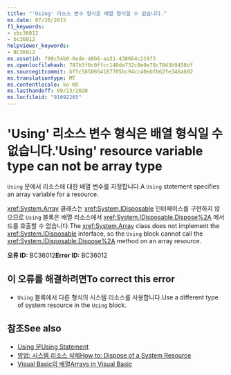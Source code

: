 ```yaml
---
title: "'Using' 리소스 변수 형식은 배열 형식일 수 없습니다."
ms.date: 07/20/2015
f1_keywords:
- vbc36012
- bc36012
helpviewer_keywords:
- BC36012
ms.assetid: f98c54b0-6ede-48b6-aa31-438664c219f3
ms.openlocfilehash: 797b3f0c0ffcc140de732c8e0e78c7843b9458df
ms.sourcegitcommit: bf5c5850654187705bc94cc40ebfb62fe346ab02
ms.translationtype: MT
ms.contentlocale: ko-KR
ms.lasthandoff: 09/23/2020
ms.locfileid: "91092265"
---
```

# <a name="using-resource-variable-type-can-not-be-array-type"></a><span data-ttu-id="a623c-102">'Using' 리소스 변수 형식은 배열 형식일 수 없습니다.</span><span class="sxs-lookup"><span data-stu-id="a623c-102">'Using' resource variable type can not be array type</span></span>

<span data-ttu-id="a623c-103">`Using` 문에서 리소스에 대한 배열 변수를 지정합니다.</span><span class="sxs-lookup"><span data-stu-id="a623c-103">A `Using` statement specifies an array variable for a resource.</span></span>  
  
 <span data-ttu-id="a623c-104"><xref:System.Array> 클래스는 <xref:System.IDisposable> 인터페이스를 구현하지 않으므로 `Using` 블록은 배열 리소스에서 <xref:System.IDisposable.Dispose%2A> 메서드를 호출할 수 없습니다.</span><span class="sxs-lookup"><span data-stu-id="a623c-104">The <xref:System.Array> class does not implement the <xref:System.IDisposable> interface, so the `Using` block cannot call the <xref:System.IDisposable.Dispose%2A> method on an array resource.</span></span>  
  
 <span data-ttu-id="a623c-105">**오류 ID:** BC36012</span><span class="sxs-lookup"><span data-stu-id="a623c-105">**Error ID:** BC36012</span></span>  
  
## <a name="to-correct-this-error"></a><span data-ttu-id="a623c-106">이 오류를 해결하려면</span><span class="sxs-lookup"><span data-stu-id="a623c-106">To correct this error</span></span>  
  
- <span data-ttu-id="a623c-107">`Using` 블록에서 다른 형식의 시스템 리소스를 사용합니다.</span><span class="sxs-lookup"><span data-stu-id="a623c-107">Use a different type of system resource in the `Using` block.</span></span>  
  
## <a name="see-also"></a><span data-ttu-id="a623c-108">참조</span><span class="sxs-lookup"><span data-stu-id="a623c-108">See also</span></span>

- [<span data-ttu-id="a623c-109">Using 문</span><span class="sxs-lookup"><span data-stu-id="a623c-109">Using Statement</span></span>](../language-reference/statements/using-statement.md)
- [<span data-ttu-id="a623c-110">방법: 시스템 리소스 삭제</span><span class="sxs-lookup"><span data-stu-id="a623c-110">How to: Dispose of a System Resource</span></span>](../programming-guide/language-features/control-flow/how-to-dispose-of-a-system-resource.md)
- [<span data-ttu-id="a623c-111">Visual Basic의 배열</span><span class="sxs-lookup"><span data-stu-id="a623c-111">Arrays in Visual Basic</span></span>](../programming-guide/language-features/arrays/index.md)
